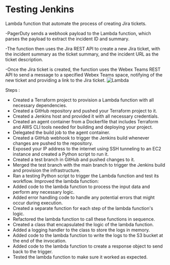 # Testing Jenkins
Lambda function that automate the process of creating Jira tickets.

-PagerDuty sends a webhook payload to the Lambda function, which parses the payload to extract the incident ID and summary.

-The function then uses the Jira REST API to create a new Jira ticket, with the incident summary as the ticket summary, and the incident URL as the ticket description.

-Once the Jira ticket is created, the function uses the Webex Teams REST API to send a message to a specified Webex Teams space, notifying of the new ticket and providing a link to the Jira ticket.
![Lambda](https://user-images.githubusercontent.com/109483154/224041505-8dd943f3-8e70-49de-aeb4-0af5e446b991.jpeg)

Steps :
- Created a Terraform project to provision a Lambda function with all necessary dependencies.
- Created a GitHub repository and pushed your Terraform project to it.
- Created a Jenkins host and provided it with all necessary credentials.
- Created an agent container from a Dockerfile that includes Terraform and AWS CLI tools needed for building and deploying your project.
- Delegated the build job to the agent container.
- Created a GitHub webhook to trigger the Jenkins build whenever changes are pushed to the repository.
- Exposed your IP address to the internet using SSH tunneling to an EC2 instance and created a Python script to run it.
- Created a test branch in GitHub and pushed changes to it.
- Merged the test branch with the main branch to trigger the Jenkins build and provision the infrastructure. 
- Ran a testing Python script to trigger the Lambda function and test its workflow.
Improved the lambda function:
- Added code to the lambda function to process the input data and perform any necessary logic.
- Added error handling code to handle any potential errors that might occur during execution.
- Created a separate function for each step of the lambda function's logic.
- Refactored the lambda function to call these functions in sequence.
- Created a class that encapsulated the logic of the lambda function.
- Added a logging handler to the class to store the logs in memory.
- Added code to the lambda function to write the logs to the S3 bucket at the end of the invocation.
- Added code to the lambda function to create a response object to send back to the trigger.
- Tested the lambda function to make sure it worked as expected.


